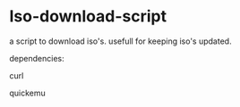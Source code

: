 # Iso-download-script
a script to download iso's.
usefull for keeping iso's updated. 

dependencies:

curl

quickemu
